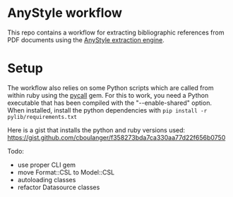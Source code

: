 # AnyStyle workflow

This repo contains a workflow for extracting bibliographic references from PDF
documents using the [AnyStyle extraction engine](https://github.com/inukshuk/anystyle).

# Setup

The workflow also relies on some Python scripts which are called from within ruby using the 
[pycall](https://github.com/mrkn/pycall.rb) gem. For this to work, you need a Python executable 
that has been compiled with the "--enable-shared" option. When installed, install the python 
dependencies with `pip install -r pylib/requirements.txt`

Here is a gist that installs the python and ruby versions used:
https://gist.github.com/cboulanger/f358273bda7ca330aa77d22f656b0750

Todo:
- use proper CLI gem
- move Format::CSL to Model::CSL
- autoloading classes
- refactor Datasource classes
